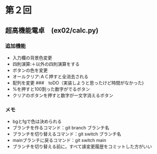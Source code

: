 # 第２回
## 超高機能電卓　(ex02/calc.py)
### 追加機能
- 入力欄の背景色変更
- 四則演算:＋以外の四則演算をする
- ボタンの色を変更
- オールクリア:ＡＣ押すと全消去される
- 配列を変更
###　toDO（実装しようと思ったけど時間がなかった)
- %を押すと100割った数字がでるボタン
- クリアのボタンを押すと数字が一文字消えるボタン

### メモ
- bgとfgで色は決められる
- ブランチを作るコマンド：git branch ブランチ名
- ブランチを切り替えるコマンド：git switch ブランチ名
- mainブランチに戻るコマンド：git switch main
- ブランチを切り替える前に，すべて䛾変更履歴をコミットした方がいい
